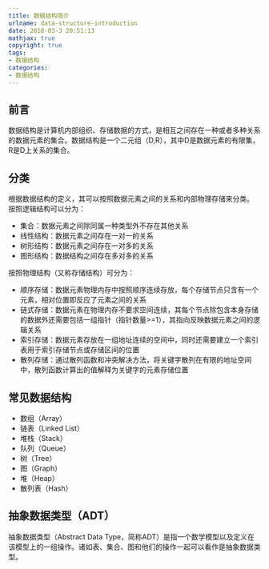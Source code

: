 ```yaml
---
title: 数据结构简介
urlname: data-structure-introduction
date: 2018-03-3 20:51:13
mathjax: true
copyright: true
tags:
- 数据结构
categories:
- 数据结构
---
```

## 前言
数据结构是计算机内部组织、存储数据的方式，是相互之间存在一种或者多种关系的数据元素的集合。数据结构是一个二元组（D,R），其中D是数据元素的有限集，R是D上关系的集合。

## 分类
根据数据结构的定义，其可以按照数据元素之间的关系和内部物理存储来分类。  
按照逻辑结构可以分为：

- 集合：数据元素之间除同属一种类型外不存在其他关系
- 线性结构：数据元素之间存在一对一的关系
- 树形结构：数据元素之间存在一对多的关系
- 图形结构：数据结构之间存在多对多的关系

按照物理结构（又称存储结构）可分为：

- 顺序存储：数据元素物理内存中按照顺序连续存放，每个存储节点只含有一个元素，相对位置即反应了元素之间的关系
-  链式存储：数据元素在物理内存不要求空间连续，其每个节点除包含本身存储的数据外还需要包括一组指针（指针数量>=1），其指向反映数据元素之间的逻辑关系
-  索引存储：数据元素存放在一组地址连续的空间中，同时还需要建立一个索引表用于索引存储节点或存储区间的位置
-  散列存储：通过散列函数和冲突解决方法，将关键字散列在有限的地址空间中，散列函数计算出的值解释为关键字的元素存储位置

## 常见数据结构

- 数组（Array）
- 链表（Linked List）
- 堆栈（Stack）
- 队列（Queue）
- 树（Tree）
- 图（Graph）
- 堆（Heap）
- 散列表（Hash）

## 抽象数据类型（ADT）
抽象数据类型（Abstract Data Type，简称ADT）是指一个数学模型以及定义在该模型上的一组操作。诸如表、集合、图和他们的操作一起可以看作是抽象数据类型。
